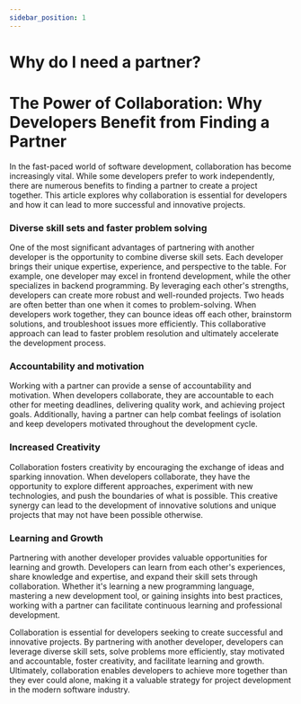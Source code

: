 ```yaml
---
sidebar_position: 1
---
```


# Why do I need a partner?

# The Power of Collaboration: Why Developers Benefit from Finding a Partner

In the fast-paced world of software development, collaboration has become increasingly vital. While some developers prefer to work independently, there are numerous benefits to finding a partner to create a project together. This article explores why collaboration is essential for developers and how it can lead to more successful and innovative projects.

### Diverse skill sets and faster problem solving

One of the most significant advantages of partnering with another developer is the opportunity to combine diverse skill sets. Each developer brings their unique expertise, experience, and perspective to the table. For example, one developer may excel in frontend development, while the other specializes in backend programming. By leveraging each other's strengths, developers can create more robust and well-rounded projects.
Two heads are often better than one when it comes to problem-solving. When developers work together, they can bounce ideas off each other, brainstorm solutions, and troubleshoot issues more efficiently. This collaborative approach can lead to faster problem resolution and ultimately accelerate the development process.

### Accountability and motivation

Working with a partner can provide a sense of accountability and motivation. When developers collaborate, they are accountable to each other for meeting deadlines, delivering quality work, and achieving project goals. Additionally, having a partner can help combat feelings of isolation and keep developers motivated throughout the development cycle.

### Increased Creativity

Collaboration fosters creativity by encouraging the exchange of ideas and sparking innovation. When developers collaborate, they have the opportunity to explore different approaches, experiment with new technologies, and push the boundaries of what is possible. This creative synergy can lead to the development of innovative solutions and unique projects that may not have been possible otherwise.

### Learning and Growth

Partnering with another developer provides valuable opportunities for learning and growth. Developers can learn from each other's experiences, share knowledge and expertise, and expand their skill sets through collaboration. Whether it's learning a new programming language, mastering a new development tool, or gaining insights into best practices, working with a partner can facilitate continuous learning and professional development.

Collaboration is essential for developers seeking to create successful and innovative projects. By partnering with another developer, developers can leverage diverse skill sets, solve problems more efficiently, stay motivated and accountable, foster creativity, and facilitate learning and growth. Ultimately, collaboration enables developers to achieve more together than they ever could alone, making it a valuable strategy for project development in the modern software industry.

